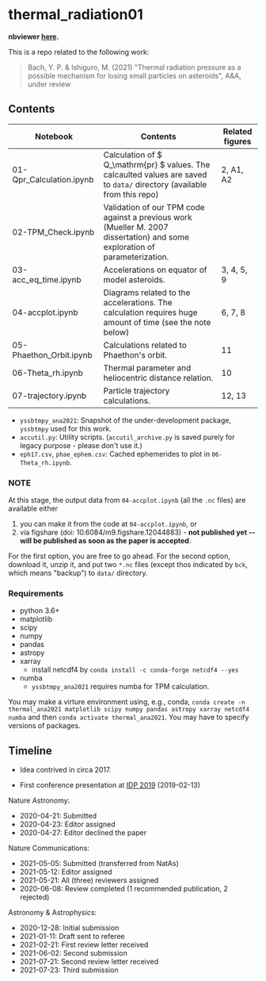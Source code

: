 # thermal_radiation01

**nbviewer [here](https://nbviewer.jupyter.org/github/ysbach/thermal_radiation01/tree/master/).**

This is a repo related to the following work:

> Bach, Y. P. & Ishiguro, M. (2021) "Thermal radiation pressure as a possible mechanism for losing small particles on asteroids", A&A, under review



## Contents

| Notebook                 | Contents                                                     | Related figures |
| ------------------------ | ------------------------------------------------------------ | --------------- |
| 01-Qpr_Calculation.ipynb | Calculation of $ Q_\mathrm{pr} $​ values. The calcaulted values are saved to ``data/`` directory (available from this repo) | 2, A1, A2       |
| 02-TPM_Check.ipynb       | Validation of our TPM code against a previous work (Mueller M. 2007 dissertation) and some exploration of parameterization. |                 |
| 03-acc_eq_time.ipynb     | Accelerations on equator of model asteroids.                 | 3, 4, 5, 9      |
| 04-accplot.ipynb         | Diagrams related to the accelerations. The calculation requires huge amount of time (see the note below) | 6, 7, 8         |
| 05-Phaethon_Orbit.ipynb  | Calculations related to Phaethon's orbit.                    | 11              |
| 06-Theta_rh.ipynb        | Thermal parameter and heliocentric distance relation.        | 10              |
| 07-trajectory.ipynb      | Particle trajectory calculations.                            | 12, 13          |

* ``yssbtmpy_ana2021``: Snapshot of the under-development package, ``yssbtmpy`` used for this work.
* ``accutil.py``: Utility scripts. (``accutil_archive.py`` is saved purely for legacy purpose - please don't use it.)
* ``eph17.csv``, ``phae_ephem.csv``: Cached ephemerides to plot in ``06-Theta_rh.ipynb``.



### NOTE

At this stage, the output data from ``04-accplot.ipynb`` (all the ``.nc`` files) are available either

1. you can make it from the code at ``04-accplot.ipynb``, or
2. via figshare (doi: 10.6084/m9.figshare.12044883) - **not published yet -- will be published as soon as the paper is accepted**.

For the first option, you are free to go ahead. For the second option, download it, unzip it, and put two ``*.nc`` files (except thos indicated by ``bck``, which means "backup") to ``data/`` directory.



### Requirements

* python 3.6+
* matplotlib
* scipy
* numpy 
* pandas 
* astropy
* xarray
  * install netcdf4 by ``conda install -c conda-forge netcdf4 --yes``
* numba
  * ``yssbtmpy_ana2021`` requires numba for TPM calculation.

You may make a virture environment using, e.g., conda, ``conda create -n thermal_ana2021 matplotlib scipy numpy pandas astropy xarray netcdf4 numba`` and then ``conda activate thermal_ana2021``. You may have to specify versions of packages.





## Timeline

* Idea contrived in circa 2017. 

* First conference presentation at [IDP 2019](http://www.perc.it-chiba.ac.jp/meetings/IDP2019/Scientific_Program.html) (2019-02-13)

Nature Astronomy:

* 2020-04-21: Submitted
* 2020-04-23: Editor assigned
* 2020-04-27: Editor declined the paper

Nature Communications:

* 2021-05-05: Submitted (transferred from NatAs)
* 2021-05-12: Editor assigned
* 2021-05-21: All (three) reviewers assigned
* 2020-06-08: Review completed (1 recommended publication, 2 rejected)

Astronomy & Astrophysics:

* 2020-12-28: Initial submission
* 2021-01-11: Draft sent to referee
* 2021-02-21: First review letter received
* 2021-06-02: Second submission
* 2021-07-21: Second review letter received
* 2021-07-23: Third submission
